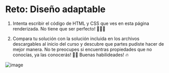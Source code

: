 # Reto: Diseño adaptable

1. Intenta escribir el código de HTML y CSS que ves en esta página renderizada. No tiene que ser perfecto! 🧑🏻‍💻

2. Compara tu solución con la solución incluida en los archivos descargables al inicio del curso y descubre que partes pudiste hacer de mejor manera. No te preocupes si encuentras propiedades que no conocías, ya las conocerás! 🙌🏻 Buenas habilideades! 🔥

![image](https://kajabi-storefronts-production.kajabi-cdn.com/kajabi-storefronts-production/file-uploads/site/2147489095/products/ccd2eb-c80-e432-da6a-454c18400157_Dise_o_Receptivo.png)
